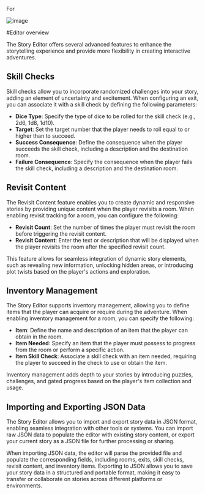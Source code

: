 For

![image](https://github.com/ViciousSquid/Adventure/assets/161540961/1e79ca44-9425-4629-92ef-7dbf3e80b1c6)

#Editor overview

The Story Editor offers several advanced features to enhance the storytelling experience and provide more flexibility in creating interactive adventures.

## Skill Checks

Skill checks allow you to incorporate randomized challenges into your story, adding an element of uncertainty and excitement. When configuring an exit, you can associate it with a skill check by defining the following parameters:

- **Dice Type**: Specify the type of dice to be rolled for the skill check (e.g., 2d6, 1d8, 1d10).
- **Target**: Set the target number that the player needs to roll equal to or higher than to succeed.
- **Success Consequence**: Define the consequence when the player succeeds the skill check, including a description and the destination room.
- **Failure Consequence**: Specify the consequence when the player fails the skill check, including a description and the destination room.

## Revisit Content

The Revisit Content feature enables you to create dynamic and responsive stories by providing unique content when the player revisits a room. When enabling revisit tracking for a room, you can configure the following:

- **Revisit Count**: Set the number of times the player must revisit the room before triggering the revisit content.
- **Revisit Content**: Enter the text or description that will be displayed when the player revisits the room after the specified revisit count.

This feature allows for seamless integration of dynamic story elements, such as revealing new information, unlocking hidden areas, or introducing plot twists based on the player's actions and exploration.

## Inventory Management

The Story Editor supports inventory management, allowing you to define items that the player can acquire or require during the adventure. When enabling inventory management for a room, you can specify the following:

- **Item**: Define the name and description of an item that the player can obtain in the room.
- **Item Needed**: Specify an item that the player must possess to progress from the room or perform a specific action.
- **Item Skill Check**: Associate a skill check with an item needed, requiring the player to succeed in the check to use or obtain the item.

Inventory management adds depth to your stories by introducing puzzles, challenges, and gated progress based on the player's item collection and usage.

## Importing and Exporting JSON Data

The Story Editor allows you to import and export story data in JSON format, enabling seamless integration with other tools or systems. You can import raw JSON data to populate the editor with existing story content, or export your current story as a JSON file for further processing or sharing.

When importing JSON data, the editor will parse the provided file and populate the corresponding fields, including rooms, exits, skill checks, revisit content, and inventory items. Exporting to JSON allows you to save your story data in a structured and portable format, making it easy to transfer or collaborate on stories across different platforms or environments.
